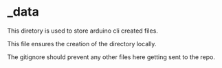 # _data

This diretory is used to store arduino cli created files.

This file ensures the creation of the directory locally.

The gitignore should prevent any other files here getting sent to the repo.
